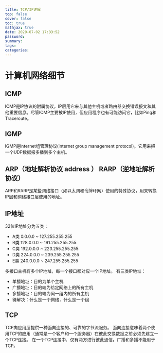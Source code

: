 ```yaml
---
title: TCP/IP详解
top: false
cover: false
toc: true
mathjax: true
date: 2020-07-02 17:33:52
password:
summary:
tags:
categories:
---
```

# 计算机网络细节
<!--more-->
## ICMP
ICMP是IP协议的附属协议，IP层用它来与其他主机或者路由器交换错误报文和其他重要信息。尽管ICMP主要被IP使用，但应用程序也有可能访问它，比如Ping和Traceroute。

## IGMP

IGMP是Internet组管理协议(internet group management protocol)。它用来把一个UDP数据报多播到多个主机。

## ARP（地址解析协议 address ） RARP（逆地址解析协议）

ARP和RARP是某些网络接口（如以太网和令牌环网）使用的特殊协议，用来转换IP层和网络接口层使用的地址。

## IP地址

32位IP地址分为五类： 
* A类 0.0.0.0 ~ 127.255.255.255 
* B类 128.0.0.0 ~ 191.255.255.255
* C类 192.0.0.0 ~ 223.255.255.255
* D类 224.0.0.0 ~ 239.255.255.255
* E类 240.0.0.0 ~ 247.255.255.255
  
多接口主机有多个IP地址，每一个接口都对应一个IP地址。
有三类IP地址：
* 单播地址：目的为单个主机
* 广播地址：目的端为给定网络上的所有主机
* 多播地址：目的端为同一组内的所有主机
* 待解决：什么是一个网络，什么是一个组
  



























## TCP

TCP向应用层提供一种面向连接的、可靠的字节流服务。
面向连接意味着两个使用TCP的应用（通常是一个客户和一个服务器）在彼此交换数据之前必须先建立一个TCP连接。
在一个TCP连接中，仅有两方进行彼此通信，广播和多播不能用于TCP。
